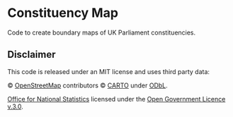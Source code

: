# Constituency Map
 
Code to create boundary maps of UK Parliament constituencies.

## Disclaimer

This code is released under an MIT license and uses third party data:

© [OpenStreetMap](https://openstreetmap.org/copyright/) contributors © [CARTO](https://carto.com/attribution) under [ODbL](https://opendatacommons.org/licenses/odbl/).

[Office for National Statistics](https://geoportal.statistics.gov.uk/search?q=BDY_ELE&sort=Date%20Created%7Ccreated%7Cdesc) licensed under the [Open Government Licence v.3.0](https://www.nationalarchives.gov.uk/doc/open-government-licence/version/3/).
